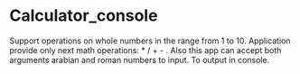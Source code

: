 # Calculator_console 
Support operations on whole numbers in the range from 1 to 10. 
Application provide only next math operations: * / + - .
Also this app can accept both arguments arabian and roman numbers to input.
To output in console.
